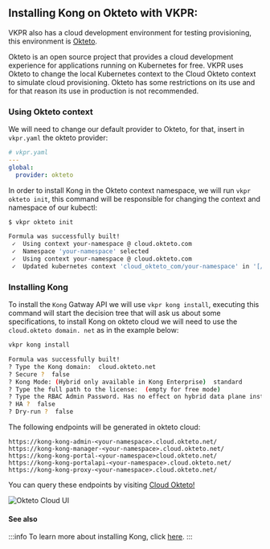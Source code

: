 
## Installing Kong on Okteto with VKPR:


VKPR also has a cloud development environment for testing provisioning, this environment is [Okteto](https://www.okteto.com/).

Okteto is an open source project that provides a cloud development experience for applications running on Kubernetes for free. VKPR uses Okteto to change the local Kubernetes context to the Cloud Okteto context to simulate cloud provisioning. Okteto has some restrictions on its use and for that reason its use in production is not recommended.


### Using Okteto context

We will need to change our default provider to Okteto, for that, insert in `vkpr.yaml` the okteto provider:

```yaml
# vkpr.yaml
---
global:
  provider: okteto
```

In order to install Kong in the Okteto context namespace, we will run `vkpr okteto init`, this command will be responsible for changing the context and namespace of our kubectl:

```sh
$ vkpr okteto init

Formula was successfully built!
 ✓  Using context your-namespace @ cloud.okteto.com
 ✓  Namespace 'your-namespace' selected
 ✓  Using context your-namespace @ cloud.okteto.com
 ✓  Updated kubernetes context 'cloud_okteto_com/your-namespace' in '[/home/user/.kube/config]'
```

### Installing Kong

To install the `Kong` Gatway API we will use `vkpr kong install`, executing this command will start the decision tree that will ask us about some specifications, to install Kong on okteto cloud we will need to use the `cloud.okteto domain. net` as in the example below:

```sh
vkpr kong install

Formula was successfully built!
? Type the Kong domain:  cloud.okteto.net
? Secure ?  false
? Kong Mode: (Hybrid only available in Kong Enterprise)  standard
? Type the full path to the license:  (empty for free mode)
? Type the RBAC Admin Password. Has no effect on hybrid data plane installations:  vkpr123
? HA ?  false
? Dry-run ?  false
```

The following endpoints will be generated in okteto cloud:

```
https://kong-kong-admin-<your-namespace>.cloud.okteto.net/
https://kong-kong-manager-<your-namespace>.cloud.okteto.net/
https://kong-kong-portal-<your-namespace>cloud.okteto.net/
https://kong-kong-portalapi-<your-namespace>.cloud.okteto.net/
https://kong-kong-proxy-<your-namespace>.cloud.okteto.net/
```
You can query these endpoints by visiting [Cloud Okteto!](https://cloud.okteto.com/)

![Okteto Cloud UI](/img/cloud-dev/okteto.png)

#### See also
:::info
 To learn more about installing Kong, click [here](/docs/commands/kong/install).
:::